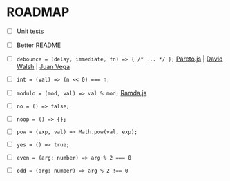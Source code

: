 # ROADMAP

- [ ] Unit tests

- [ ] Better README

- [ ] `debounce = (delay, immediate, fn) => { /* ... */ };` [Pareto.js](https://github.com/concretesolutions/pareto.js/#debounce) | [David Walsh](https://davidwalsh.name/javascript-debounce-function) | [Juan Vega](https://www.freecodecamp.org/news/debounce-explained-how-to-make-your-javascript-wait-for-your-user-to-finish-typing-2/)

- [ ] `int = (val) => (n << 0) === n;`

- [ ] `modulo = (mod, val) => val % mod;` [Ramda.js](https://ramdajs.com/docs/#modulo)

- [ ] `no = () => false;`

- [ ] `noop = () => {};`

- [ ] `pow = (exp, val) => Math.pow(val, exp);`

- [ ] `yes = () => true;`

- [ ] `even = (arg: number) => arg % 2 === 0`

- [ ] `odd = (arg: number) => arg % 2 !== 0`
